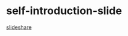 # self-introduction-slide

[slideshare](https://www.slideshare.net/ssusere89ac4?utm_campaign=profiletracking&utm_medium=sssite&utm_source=ssslideview)
